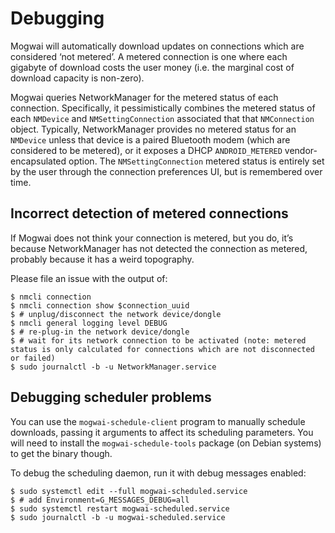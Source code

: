 Debugging
===

Mogwai will automatically download updates on connections which are considered
‘not metered’. A metered connection is one where each gigabyte of download costs
the user money (i.e. the marginal cost of download capacity is non-zero).

Mogwai queries NetworkManager for the metered status of each connection.
Specifically, it pessimistically combines the metered status of each `NMDevice`
and `NMSettingConnection` associated that that `NMConnection` object. Typically,
NetworkManager provides no metered status for an `NMDevice` unless that device
is a paired Bluetooth modem (which are considered to be metered), or it exposes
a DHCP `ANDROID_METERED` vendor-encapsulated option. The `NMSettingConnection`
metered status is entirely set by the user through the connection preferences
UI, but is remembered over time.

Incorrect detection of metered connections
---

If Mogwai does not think your connection is metered, but you do, it’s because
NetworkManager has not detected the connection as metered, probably because it
has a weird topography.

Please file an issue with the output of:
```
$ nmcli connection
$ nmcli connection show $connection_uuid
$ # unplug/disconnect the network device/dongle
$ nmcli general logging level DEBUG
$ # re-plug-in the network device/dongle
$ # wait for its network connection to be activated (note: metered status is only calculated for connections which are not disconnected or failed)
$ sudo journalctl -b -u NetworkManager.service
```

Debugging scheduler problems
---

You can use the `mogwai-schedule-client` program to manually schedule downloads,
passing it arguments to affect its scheduling parameters. You will need to
install the `mogwai-schedule-tools` package (on Debian systems) to get the
binary though.

To debug the scheduling daemon, run it with debug messages enabled:
```
$ sudo systemctl edit --full mogwai-scheduled.service
$ # add Environment=G_MESSAGES_DEBUG=all
$ sudo systemctl restart mogwai-scheduled.service
$ sudo journalctl -b -u mogwai-scheduled.service
```
